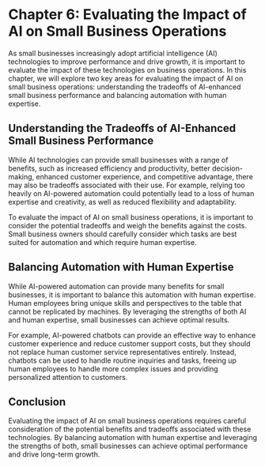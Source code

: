 Chapter 6: Evaluating the Impact of AI on Small Business Operations
===================================================================

As small businesses increasingly adopt artificial intelligence (AI) technologies to improve performance and drive growth, it is important to evaluate the impact of these technologies on business operations. In this chapter, we will explore two key areas for evaluating the impact of AI on small business operations: understanding the tradeoffs of AI-enhanced small business performance and balancing automation with human expertise.

Understanding the Tradeoffs of AI-Enhanced Small Business Performance
---------------------------------------------------------------------

While AI technologies can provide small businesses with a range of benefits, such as increased efficiency and productivity, better decision-making, enhanced customer experience, and competitive advantage, there may also be tradeoffs associated with their use. For example, relying too heavily on AI-powered automation could potentially lead to a loss of human expertise and creativity, as well as reduced flexibility and adaptability.

To evaluate the impact of AI on small business operations, it is important to consider the potential tradeoffs and weigh the benefits against the costs. Small business owners should carefully consider which tasks are best suited for automation and which require human expertise.

Balancing Automation with Human Expertise
-----------------------------------------

While AI-powered automation can provide many benefits for small businesses, it is important to balance this automation with human expertise. Human employees bring unique skills and perspectives to the table that cannot be replicated by machines. By leveraging the strengths of both AI and human expertise, small businesses can achieve optimal results.

For example, AI-powered chatbots can provide an effective way to enhance customer experience and reduce customer support costs, but they should not replace human customer service representatives entirely. Instead, chatbots can be used to handle routine inquiries and tasks, freeing up human employees to handle more complex issues and providing personalized attention to customers.

Conclusion
----------

Evaluating the impact of AI on small business operations requires careful consideration of the potential benefits and tradeoffs associated with these technologies. By balancing automation with human expertise and leveraging the strengths of both, small businesses can achieve optimal performance and drive long-term growth.
